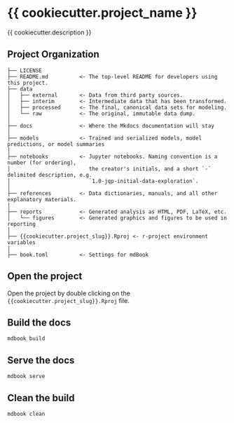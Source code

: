 # {{ cookiecutter.project_name }}

{{ cookiecutter.description }}

## Project Organization

```
├── LICENSE
├── README.md          <- The top-level README for developers using this project.
├── data
│   ├── external       <- Data from third party sources.
│   ├── interim        <- Intermediate data that has been transformed.
│   ├── processed      <- The final, canonical data sets for modeling.
│   └── raw            <- The original, immutable data dump.
│
├── docs               <- Where the Mkdocs documentation will stay
│
├── models             <- Trained and serialized models, model predictions, or model summaries
│
├── notebooks          <- Jupyter notebooks. Naming convention is a number (for ordering),
│                         the creator's initials, and a short `-` delimited description, e.g.
│                         `1.0-jqp-initial-data-exploration`.
│
├── references         <- Data dictionaries, manuals, and all other explanatory materials.
│
├── reports            <- Generated analysis as HTML, PDF, LaTeX, etc.
│   └── figures        <- Generated graphics and figures to be used in reporting
│
├── {{cookiecutter.project_slug}}.Rproj <- r-project environment variables
│
├── book.toml          <- Settings for mdBook
```

## Open the project

Open the project by double clicking on the
`{{cookiecutter.project_slug}}.Rproj` file.

## Build the docs

```
mdbook build
```

## Serve the docs

```
mdbook serve
```

## Clean the build

```
mdbook clean
```
